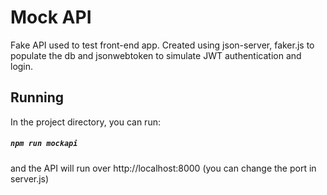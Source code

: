 # Mock API

Fake API used to test front-end app. Created using json-server, faker.js to populate the db and jsonwebtoken to simulate JWT authentication and login.

## Running

In the project directory, you can run:

##### `npm run mockapi`

and the API will run over http://localhost:8000 (you can change the port in server.js)
